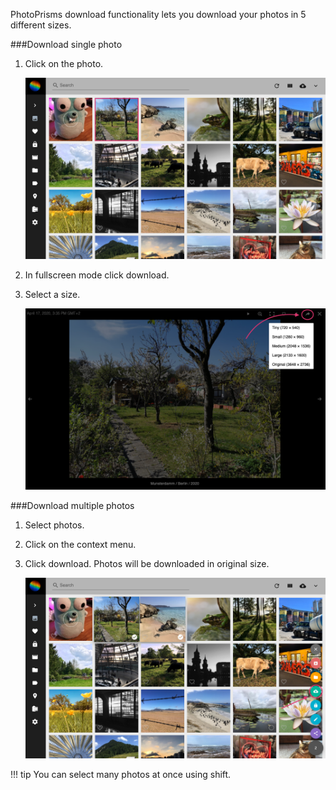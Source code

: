 PhotoPrisms download functionality lets you download your photos in 5 different sizes.

###Download single photo

1. Click on the photo.

    ![Screenshot](../../img/download1.png)
    
2. In fullscreen mode click download.
3. Select a size.
    
    ![Screenshot](../../img/download2.png)


###Download multiple photos

1. Select photos.
2. Click on the context menu.
3. Click download. Photos will be downloaded in original size.

    ![Screenshot](../../img/multiDownload.png)

!!! tip
    You can select many photos at once using shift.